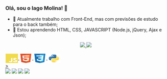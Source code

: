 ### Olá, sou o Iago Molina! 👋

- 🔭 Atualmente trabalho com Front-End, mas com previsões de estudo para o back também;
- 🌱 Estou aprendendo HTML, CSS, JAVASCRIPT (Node.js, jQuery, Ajax e Json);
<div align="center">
  <a href="https://github.com/molinaiago">
  <img height="180em" src="https://github-readme-stats.vercel.app/api?username=molinaiago&show_icons=true&theme=dark&include_all_commits=true&count_private=true"/>
  <img height="180em" src="https://github-readme-stats.vercel.app/api/top-langs/?username=molinaiago&layout=compact&langs_count=7&theme=dark"/>
</div>

<div style="inline_block"><br>
  <img align="center" alt="Iago-Js" height="30" width="40" src="https://raw.githubusercontent.com/devicons/devicon/master/icons/javascript/javascript-plain.svg">
  <img align="center" alt="iago-HTML" height="30" width="40" src="https://raw.githubusercontent.com/devicons/devicon/master/icons/html5/html5-original.svg">
  <img align="center" alt="iago-CSS" height="30" width="40" src="https://raw.githubusercontent.com/devicons/devicon/master/icons/css3/css3-original.svg">
  <img align="center" alt="iago-Python" height="30" width="40" src="https://raw.githubusercontent.com/devicons/devicon/master/icons/python/python-original.svg">
</div <br>>

 <div> 
<a href="https://www.youtube.com/channel/UCzipwqDbtdYZAJrHi7YhgMQ" target="_blank"><img src="https://img.shields.io/badge/YouTube-FF0000?style=for-the-badge&logo=youtube&logoColor=white" target="_blank"></a>
  <a href="https://www.instagram.com/molina.iago/" target="_blank"><img src="https://img.shields.io/badge/-Instagram-%23E4405F?style=for-the-badge&logo=instagram&logoColor=white" target="_blank"></a>
  <a href = "mailto:molinakmargo@gmail.com"><img src="https://img.shields.io/badge/-Gmail-%23333?style=for-the-badge&logo=gmail&logoColor=white" target="_blank"></a>
  <a href="https://www.linkedin.com/in/molinaiago/" target="_blank"><img src="https://img.shields.io/badge/-LinkedIn-%230077B5?style=for-the-badge&logo=linkedin&logoColor=white" target="_blank"></a> 
</div>
